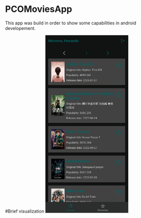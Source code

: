 # PCOMoviesApp

This app was build in order to show some capabilities in android developement.

#Brief visualization
![](https://github.com/WilsonM0R4/PCOMoviesApp/blob/master/gif-20221017-001658.gif)
